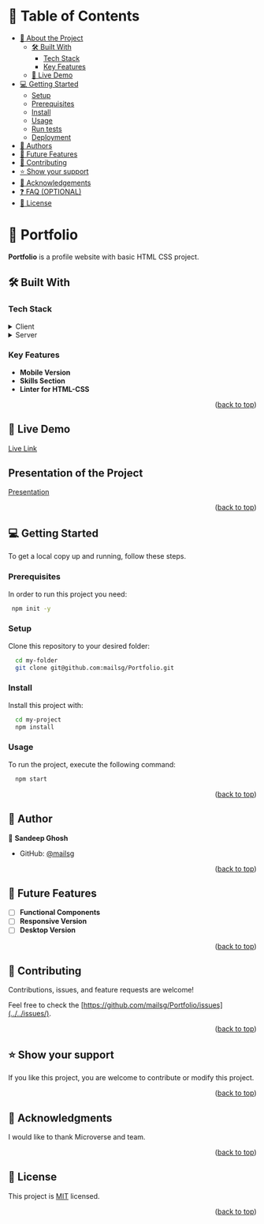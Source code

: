 # 📗 Table of Contents

- [📖 About the Project](#about-project)
  - [🛠 Built With](#built-with)
    - [Tech Stack](#tech-stack)
    - [Key Features](#key-features)
  - [🚀 Live Demo](#live-demo)
- [💻 Getting Started](#getting-started)
  - [Setup](#setup)
  - [Prerequisites](#prerequisites)
  - [Install](#install)
  - [Usage](#usage)
  - [Run tests](#run-tests)
  - [Deployment](#triangular_flag_on_post-deployment)
- [👥 Authors](#authors)
- [🔭 Future Features](#future-features)
- [🤝 Contributing](#contributing)
- [⭐️ Show your support](#support)
- [🙏 Acknowledgements](#acknowledgements)
- [❓ FAQ (OPTIONAL)](#faq)
- [📝 License](#license)

<!-- PROJECT DESCRIPTION -->

# 📖 Portfolio <a name="about-project"></a>


**Portfolio** is a profile website with basic HTML CSS project.

## 🛠 Built With <a name="built-with"></a>

### Tech Stack <a name="tech-stack"></a>

<details>
  <summary>Client</summary>
  <ul>
    <li><a href="https://developer.mozilla.org/en-US/docs/Web/JavaScript">Javascript</a></li>
  </ul>
</details>

<details>
  <summary>Server</summary>
  <ul>
    <li><a href="https://github.com/">Github</a></li>
  </ul>
</details>


<!-- Features -->

### Key Features <a name="key-features"></a>


- **Mobile Version**
- **Skills Section**
- **Linter for HTML-CSS**

<p align="right">(<a href="#readme-top">back to top</a>)</p>


<!-- Live Link -->

## 🚀 Live Demo <a name="live-demo"></a>
    
   [Live Link](https://mailsg.github.io/Portfolio/)


##    Presentation of the Project
      
   [Presentation](https://www.loom.com/share/91569974e6054ea59eecf7b4838b2e80)      

<p align="right">(<a href="#readme-top">back to top</a>)</p>


<!-- GETTING STARTED -->

## 💻 Getting Started <a name="getting-started"></a>


To get a local copy up and running, follow these steps.

### Prerequisites

In order to run this project you need:



```sh
 npm init -y
```

### Setup

Clone this repository to your desired folder:


```sh
  cd my-folder
  git clone git@github.com:mailsg/Portfolio.git
```

### Install

Install this project with:


```sh
  cd my-project
  npm install
```

### Usage

To run the project, execute the following command:



```sh
  npm start
```

<p align="right">(<a href="#readme-top">back to top</a>)</p>

<!-- AUTHORS -->

## 👥 Author <a name="authors"></a>


👤 **Sandeep Ghosh**

- GitHub: [@mailsg](https://github.com/mailsg)

<p align="right">(<a href="#readme-top">back to top</a>)</p>

<!-- FUTURE FEATURES -->

## 🔭 Future Features <a name="future-features"></a>


- [ ] **Functional Components**
- [ ] **Responsive Version**
- [ ] **Desktop Version**

<p align="right">(<a href="#readme-top">back to top</a>)</p>

<!-- CONTRIBUTING -->

## 🤝 Contributing <a name="contributing"></a>

Contributions, issues, and feature requests are welcome!

Feel free to check the [https://github.com/mailsg/Portfolio/issues](../../issues/).

<p align="right">(<a href="#readme-top">back to top</a>)</p>

<!-- SUPPORT -->

## ⭐️ Show your support <a name="support"></a>


If you like this project, you are welcome to contribute or modify this project.

<p align="right">(<a href="#readme-top">back to top</a>)</p>

<!-- ACKNOWLEDGEMENTS -->

## 🙏 Acknowledgments <a name="acknowledgements"></a>


I would like to thank Microverse and team.

<p align="right">(<a href="#readme-top">back to top</a>)</p>

<!-- LICENSE -->

## 📝 License <a name="license"></a>

This project is [MIT](./LICENSE) licensed.

<p align="right">(<a href="#readme-top">back to top</a>)</p>
